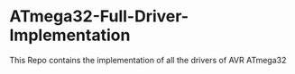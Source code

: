 # ATmega32-Full-Driver-Implementation
This Repo contains the implementation of all the drivers of AVR ATmega32
